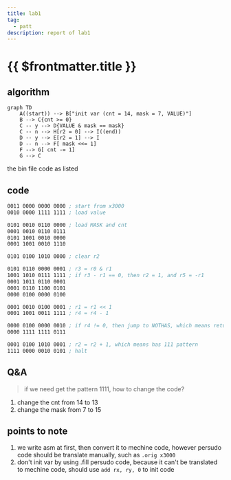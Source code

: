 ```yaml
---
title: lab1
tag:
  - patt
description: report of lab1
---
```


# {{ $frontmatter.title }}

## algorithm

```mermaid
graph TD
    A((start)) --> B["init var (cnt = 14, mask = 7, VALUE)"]
    B --> C{cnt >= 0}
    C -- y --> D{VALUE & mask == mask}
    C -- n --> H[r2 = 0] --> I((end))
    D -- y --> E[r2 = 1] --> I
    D -- n --> F[ mask <<= 1]
    F --> G[ cnt -= 1]
    G --> C
```

<!-- <img width='500' src='https://raw.githubusercontent.com/shellRaining/img/main/2307/lab1flowchart.png'> -->

the bin file code as listed

## code

```asm
0011 0000 0000 0000 ; start from x3000
0010 0000 1111 1111 ; load value

0101 0010 0110 0000 ; load MASK and cnt
0001 0010 0110 0111
0101 1001 0010 0000
0001 1001 0010 1110

0101 0100 1010 0000 ; clear r2

0101 0110 0000 0001 ; r3 = r0 & r1
1001 1010 0111 1111 ; if r3 - r1 == 0, then r2 = 1, and r5 = -r1
0001 1011 0110 0001
0001 0110 1100 0101
0000 0100 0000 0100

0001 0010 0100 0001 ; r1 = r1 << 1
0001 1001 0011 1111 ; r4 = r4 - 1

0000 0100 0000 0010 ; if r4 != 0, then jump to NOTHAS, which means return 0
0000 1111 1111 0111

0001 0100 1010 0001 ; r2 = r2 + 1, which means has 111 pattern
1111 0000 0010 0101 ; halt
```

## Q&A

> if we need get the pattern 1111, how to change the code?

1. change the cnt from 14 to 13
2. change the mask from 7 to 15

## points to note

1. we write asm at first, then convert it to mechine code, however persudo code should be translate manually, such as `.orig x3000`
2. don't init var by using .fill persudo code, because it can't be translated to mechine code, should use `add rx, ry, 0` to init code
